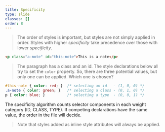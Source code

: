 ```yaml
---
title: Specificity
type: slide
classes: []
order: 8
---
```


> The order of styles is important, but styles are not simply applied in order. 
> Styles with higher *specificity* take precedence over those with lower *specificity*.

```html
<p class="a-note" id="this-note">This is a note</p>
```

> The paragraph has a class and an id.
The style declarations below all try to set the `color` property.
So, there are three potential values, but only one can be applied.
Which one is chosen?

```css
#this-note { color: red; }  /* selecting an id   - (1, 0, 0) */
.a-note { color: green; }   /* selecting a class - (0, 1, 0) */
p { color: blue; }          /* selecting a type  - (0, 0, 1) */
```

The specificity algorithm counts selector components in each weight category (ID, CLASS, TYPE).
If competing declarations have the same value, the order in the file will decide.

> Note that styles added as inline style attributes will always be applied.


